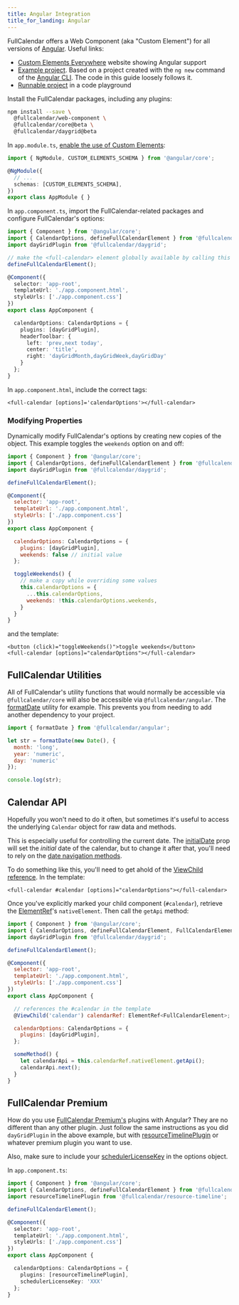 ```yaml
---
title: Angular Integration
title_for_landing: Angular
---
```


FullCalendar offers a Web Component (aka "Custom Element") for all versions of [Angular]. Useful links:

- [Custom Elements Everywhere] website showing Angular support
- [Example project][example project]. Based on a project created with the `ng new` command of the [Angular CLI]. The code in this guide loosely follows it.
- [Runnable project](https://codesandbox.io/s/github/fullcalendar/fullcalendar-example-projects/tree/v6/angular?file=/src/app/app.component.ts) in a code playground

Install the FullCalendar packages, including any plugins:

```bash
npm install --save \
  @fullcalendar/web-component \
  @fullcalendar/core@beta \
  @fullcalendar/daygrid@beta
```

In `app.module.ts`, [enable the use of Custom Elements][Angular Web Components]:

```ts
import { NgModule, CUSTOM_ELEMENTS_SCHEMA } from '@angular/core';

@NgModule({
  // ...
  schemas: [CUSTOM_ELEMENTS_SCHEMA],
})
export class AppModule { }
```

In `app.component.ts`, import the FullCalendar-related packages and configure FullCalendar's
options:

```ts
import { Component } from '@angular/core';
import { CalendarOptions, defineFullCalendarElement } from '@fullcalendar/web-component';
import dayGridPlugin from '@fullcalendar/daygrid';

// make the <full-calendar> element globally available by calling this function at the top-level
defineFullCalendarElement();

@Component({
  selector: 'app-root',
  templateUrl: './app.component.html',
  styleUrls: ['./app.component.css']
})
export class AppComponent {

  calendarOptions: CalendarOptions = {
    plugins: [dayGridPlugin],
    headerToolbar: {
      left: 'prev,next today',
      center: 'title',
      right: 'dayGridMonth,dayGridWeek,dayGridDay'
    }
  };
}
```

In `app.component.html`, include the correct tags:

```
<full-calendar [options]='calendarOptions'></full-calendar>
```


### Modifying Properties

Dynamically modify FullCalendar's options by creating new copies of the object. This example toggles the `weekends` option on and off:

```js
import { Component } from '@angular/core';
import { CalendarOptions, defineFullCalendarElement } from '@fullcalendar/web-component';
import dayGridPlugin from '@fullcalendar/daygrid';

defineFullCalendarElement();

@Component({
  selector: 'app-root',
  templateUrl: './app.component.html',
  styleUrls: ['./app.component.css']
})
export class AppComponent {

  calendarOptions: CalendarOptions = {
    plugins: [dayGridPlugin],
    weekends: false // initial value
  };

  toggleWeekends() {
    // make a copy while overriding some values
    this.calendarOptions = {
      ...this.calendarOptions,
      weekends: !this.calendarOptions.weekends,
    }
  }
}
```

and the template:

```
<button (click)="toggleWeekends()">toggle weekends</button>
<full-calendar [options]="calendarOptions"></full-calendar>
```


## FullCalendar Utilities

All of FullCalendar's utility functions that would normally be accessible via `@fullcalendar/core` will also be accessible via `@fullcalendar/angular`. The [formatDate](formatDate) utility for example. This prevents you from needing to add another dependency to your project.

```js
import { formatDate } from '@fullcalendar/angular';

let str = formatDate(new Date(), {
  month: 'long',
  year: 'numeric',
  day: 'numeric'
});

console.log(str);
```


## Calendar API

Hopefully you won't need to do it often, but sometimes it's useful to access the underlying `Calendar` object for raw data and methods.

This is especially useful for controlling the current date. The [initialDate](initialDate) prop will set the *initial* date of the calendar, but to change it after that, you'll need to rely on the [date navigation methods](date-navigation).

To do something like this, you'll need to get ahold of the [ViewChild reference][ViewChild]. In the template:

```
<full-calendar #calendar [options]="calendarOptions"></full-calendar>
```

Once you've explicitly marked your child component (`#calendar`), retrieve the [ElementRef]'s `nativeElement`. Then call the `getApi` method:

```js
import { Component } from '@angular/core';
import { CalendarOptions, defineFullCalendarElement, FullCalendarElement } from '@fullcalendar/web-component';
import dayGridPlugin from '@fullcalendar/daygrid';

defineFullCalendarElement();

@Component({
  selector: 'app-root',
  templateUrl: './app.component.html',
  styleUrls: ['./app.component.css']
})
export class AppComponent {

  // references the #calendar in the template
  @ViewChild('calendar') calendarRef: ElementRef<FullCalendarElement>;

  calendarOptions: CalendarOptions = {
    plugins: [dayGridPlugin],
  };

  someMethod() {
    let calendarApi = this.calendarRef.nativeElement.getApi();
    calendarApi.next();
  }
}
```


## FullCalendar Premium

How do you use [FullCalendar Premium's](/pricing) plugins with Angular? They are no different than any other plugin. Just follow the same instructions as you did `dayGridPlugin` in the above example, but with [resourceTimelinePlugin](timeline-view) or whatever premium plugin you want to use.

Also, make sure to include your [schedulerLicenseKey](schedulerLicenseKey) in the options object.

In `app.component.ts`:

```ts
import { Component } from '@angular/core';
import { CalendarOptions, defineFullCalendarElement } from '@fullcalendar/web-component';
import resourceTimelinePlugin from '@fullcalendar/resource-timeline';

defineFullCalendarElement();

@Component({
  selector: 'app-root',
  templateUrl: './app.component.html',
  styleUrls: ['./app.component.css']
})
export class AppComponent {

  calendarOptions: CalendarOptions = {
    plugins: [resourceTimelinePlugin],
    schedulerLicenseKey: 'XXX'
  };
}
```

[Custom Elements Everywhere]: https://custom-elements-everywhere.com/
[Angular]: https://angular.io/
[Angular CLI]: https://cli.angular.io/
[Angular Web Components]: https://coryrylan.com/blog/using-web-components-in-angular
[example project]: https://github.com/fullcalendar/fullcalendar-example-projects/blob/v6/angular
[app.module.ts]: https://github.com/fullcalendar/fullcalendar-example-projects/blob/v6/angular/src/app/app.module.ts
[app.component.ts]: https://github.com/fullcalendar/fullcalendar-example-projects/blob/v6/angular/src/app/app.component.ts
[app.component.scss]: https://github.com/fullcalendar/fullcalendar-example-projects/blob/v6/angular/src/app/app.component.scss
[app.component.html]: https://github.com/fullcalendar/fullcalendar-example-projects/blob/v6/angular/src/app/app.component.html
[ElementRef]: https://angular.io/api/core/ElementRef
[docs toc]: https://fullcalendar.io/docs#toc
[component options]: https://github.com/fullcalendar/fullcalendar-angular/blob/master/projects/fullcalendar/src/lib/fullcalendar-options.ts
[ViewChild]: https://angular.io/api/core/ViewChild
